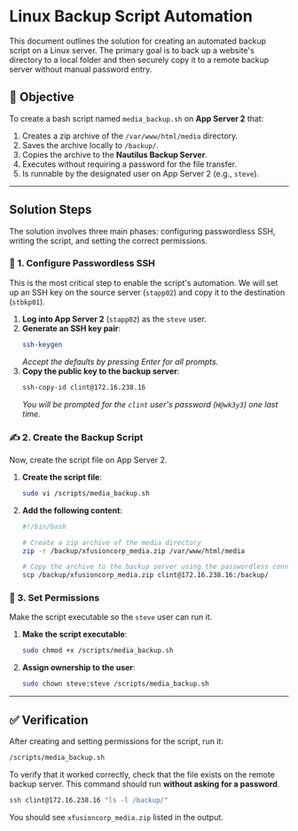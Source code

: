 # Linux Backup Script Automation

This document outlines the solution for creating an automated backup script on a Linux server. The primary goal is to back up a website's directory to a local folder and then securely copy it to a remote backup server without manual password entry.

## 🎯 Objective

To create a bash script named `media_backup.sh` on **App Server 2** that:

1.  Creates a zip archive of the `/var/www/html/media` directory.
2.  Saves the archive locally to `/backup/`.
3.  Copies the archive to the **Nautilus Backup Server**.
4.  Executes without requiring a password for the file transfer.
5.  Is runnable by the designated user on App Server 2 (e.g., `steve`).

-----

## Solution Steps

The solution involves three main phases: configuring passwordless SSH, writing the script, and setting the correct permissions.

### 🔑 1. Configure Passwordless SSH

This is the most critical step to enable the script's automation. We will set up an SSH key on the source server (`stapp02`) and copy it to the destination (`stbkp01`).

1.  **Log into App Server 2** (`stapp02`) as the `steve` user.
2.  **Generate an SSH key pair**:
    ```bash
    ssh-keygen
    ```
    *Accept the defaults by pressing Enter for all prompts.*
3.  **Copy the public key to the backup server**:
    ```bash
    ssh-copy-id clint@172.16.238.16
    ```
    *You will be prompted for the `clint` user's password (`H@wk3y3`) one last time.*

### ✍️ 2. Create the Backup Script

Now, create the script file on App Server 2.

1.  **Create the script file**:
    ```bash
    sudo vi /scripts/media_backup.sh
    ```
2.  **Add the following content**:
    ```bash
    #!/bin/bash

    # Create a zip archive of the media directory
    zip -r /backup/xfusioncorp_media.zip /var/www/html/media

    # Copy the archive to the backup server using the passwordless connection
    scp /backup/xfusioncorp_media.zip clint@172.16.238.16:/backup/
    ```

### 🏃 3. Set Permissions

Make the script executable so the `steve` user can run it.

1.  **Make the script executable**:
    ```bash
    sudo chmod +x /scripts/media_backup.sh
    ```
2.  **Assign ownership to the user**:
    ```bash
    sudo chown steve:steve /scripts/media_backup.sh
    ```

-----

## ✅ Verification

After creating and setting permissions for the script, run it:

```bash
/scripts/media_backup.sh
```

To verify that it worked correctly, check that the file exists on the remote backup server. This command should run **without asking for a password**.

```bash
ssh clint@172.16.238.16 "ls -l /backup/"
```

You should see `xfusioncorp_media.zip` listed in the output.
